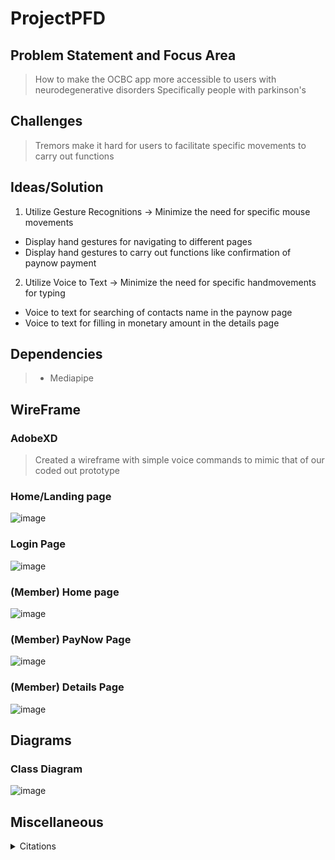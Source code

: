 # ProjectPFD



## Problem Statement and Focus Area
> How to make the OCBC app more accessible to users with neurodegenerative disorders
> Specifically people with parkinson's 


## Challenges
> Tremors make it hard for users to facilitate specific movements to carry out functions


## Ideas/Solution
1. Utilize Gesture Recognitions -> Minimize the need for specific mouse movements
 - Display hand gestures for navigating to different pages
 - Display hand gestures to carry out functions like confirmation of paynow payment
2. Utilize Voice to Text -> Minimize the need for specific handmovements for typing
 - Voice to text for searching of contacts name in the paynow page 
 - Voice to text for filling in monetary amount in the details page


## Dependencies 
> - Mediapipe

## WireFrame

### AdobeXD
> Created a wireframe with simple voice commands to mimic that of our coded out prototype

### Home/Landing page
![image](https://github.com/huixianglim/ProjectPFD/assets/116724250/12966a0e-2bd3-4c6c-a634-541ec4d67d3d)

### Login Page
![image](https://github.com/huixianglim/ProjectPFD/assets/116724250/019e6631-2e86-4995-a804-460a4c43829a)

### (Member) Home page
![image](https://github.com/huixianglim/ProjectPFD/assets/116724250/da41e3b0-693b-4310-8354-0d89c215de7c)

### (Member) PayNow Page
![image](https://github.com/huixianglim/ProjectPFD/assets/116724250/5aad58cd-6b9d-4788-b2a5-fdb43eeae00c)

### (Member) Details Page
![image](https://github.com/huixianglim/ProjectPFD/assets/116724250/38f353eb-3f5f-4a54-b486-d143356c40b4)

## Diagrams

### Class Diagram
![image](https://github.com/huixianglim/ProjectPFD/assets/116724250/813641cf-5ca9-49f7-9fd5-2e661b14b0de)

## Miscellaneous 
<details><summary>Citations</summary>
<p>
- test 
</p>
</details>
